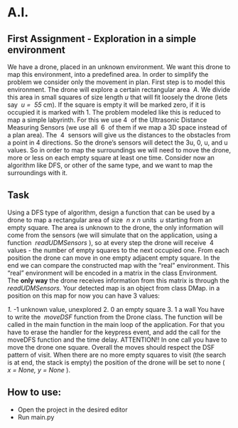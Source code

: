 # A.I.

## First Assignment - Exploration in a simple environment

We have a drone, placed in an unknown environment. We want this drone to map this
environment, into a predefined area.
In order to simplify the problem we consider only the movement in plan.
First step is to model this environment. The drone will explore a certain rectangular area ​ _A​_.
We divide this area in small squares of size length ​ _u_ that will fit loosely the drone (lets say ​ _u
=  55_ cm). If the square is empty it will be marked zero, if it is
occupied it is marked with 1.
The problem modeled like this is reduced to map a simple
labyrinth. For this we use 4  of the ​Ultrasonic Distance
Measuring Sensors (we use all  6  of them if we map a 3D space
instead of a plan area). The  4  sensors will give us the distances
to the obstacles from a point in 4 directions.
So the drone’s sensors will detect the 3u, 0, u, and u values. So in
order to map the surroundings we will need to move the drone,
more or less on each empty square at least one time.
Consider now an algorithm like DFS, or other of the same type, and
we want to map the surroundings with it.

## Task


Using a DFS type of algorithm, design a function that can be used by a drone to map a
rectangular area of size ​ _n x n_ units ​ _u ​_ starting from an empty square​_._ The area is unknown
to the drone, the only information will come from the sensors (we will simulate that on the
application, using a function ​ _readUDMSensors​_ ), so at every step the drone will receive  4 
values - the number of empty squares to the next occupied one. From each position the
drone can move in one empty adjacent empty square.
In the end we can compare the constructed map with the “real” environment.
This “real” environment will be encoded in a matrix in the class Environment​_. ​_ The ​ **only way**
the drone receives information from this matrix is through the ​ _readUDMSensors._
Your detected map is an object from class DMap. in a position on this map for now you
can have 3 values:

_1._ -1 unknown value, unexplored
2. 0 an empty square
3. 1 a wall
You have to write the ​ _moveDSF_ function from the Drone class. The function will be called in
the main function in the main loop of the application.
For that you have to erase the handler for the keypress event, and add the call for the
moveDFS function and the time delay.
ATTENTION!! In one call you have to move the drone one square. Overall the moves should
respect the DSF pattern of visit.
When there are no more empty squares to visit (the search is at end, the stack is empty)
the position of the drone will be set to none ( ​ _x = None, y = None​_ ).


## How to use:
* Open the project in the desired editor
* Run main.py

